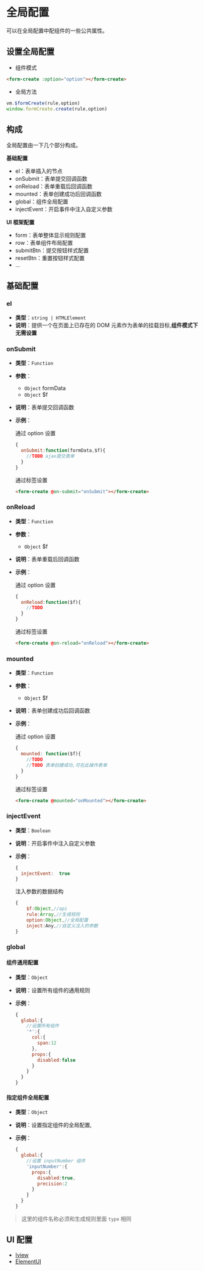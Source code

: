 
# 全局配置

可以在全局配置中配组件的一些公共属性。

## 设置全局配置

- 组件模式

```html
<form-create :option="option"></form-create>
```

- 全局方法

```js
vm.$formCreate(rule,option)
window.formCreate.create(rule,option)
```


## 构成

全局配置由一下几个部分构成。

**基础配置**

- el：表单插入的节点
- onSubmit：表单提交回调函数
- onReload：表单重载后回调函数
- mounted：表单创建成功后回调函数
- global：组件全局配置
- injectEvent：开启事件中注入自定义参数

**UI 框架配置**

- form：表单整体显示规则配置
- row：表单组件布局配置
- submitBtn：提交按钮样式配置
- resetBtn：重置按钮样式配置
- ...


## 基础配置

### el

- **类型**：`string | HTMLElement`
- **说明**：提供一个在页面上已存在的 DOM 元素作为表单的挂载目标,**组件模式下无需设置**


### onSubmit

- **类型**：`Function`

- **参数**：
  - `Object` formData
  - `Object` $f


- **说明**：表单提交回调函数

- **示例**：

  通过 option 设置
  ```js
  {
    onSubmit:function(formData,$f){
      //TODO ajax提交表单
    }
  }
  ```
  通过标签设置

  ```html
  <form-create @on-submit="onSubmit"></form-create>
  ```




### onReload

- **类型**：`Function`

- **参数**：
  - `Object` $f

- **说明**：表单重载后回调函数

- **示例**：

  通过 option 设置
  ```js
  {
    onReload:function($f){
      //TODO 
    }
  }
  ```

  通过标签设置
  ```html
  <form-create @on-reload="onReload"></form-create>
  ```



### mounted

- **类型**：`Function`

- **参数**：
  - `Object` $f

- **说明**：表单创建成功后回调函数

- **示例**：

  通过 option 设置
  ```js
  {
    mounted: function($f){
      //TODO
      //TODO 表单创建成功,可在此操作表单
    }
  }
  ```

  通过标签设置
  ```html
  <form-create @mounted="onMounted"></form-create>
  ```


### injectEvent <Badge type="warn" text="0.0.5+"/>

- **类型**：`Boolean`

- **说明**：开启事件中注入自定义参数

- **示例**：

  ```js
  {
    injectEvent:  true
  }
  ```

  注入参数的数据结构
  ```js
  {
      $f:Object,//api
      rule:Array,//生成规则
      option:Object,//全局配置
      inject:Any,//自定义注入的参数
  }
  ```


### global

#### 组件通用配置

- **类型**：`Object`

- **说明**：设置所有组件的通用规则

- **示例**：

  ```js
  {
    global:{
      //设置所有组件
      '*':{
        col:{
          span:12
        },
        props:{
          disabled:false
        }
      }
    }
  }
  ```

#### 指定组件全局配置

- **类型**：`Object`

- **说明**：设置指定组件的全局配置,

- **示例**：

  ```js
  {
    global:{
      //设置 inputNumber 组件
      'inputNumber':{
        props:{
          disabled:true,
          precision:2
        }
      }
    }
  }
  ```
> 这里的组件名称必须和生成规则里面 `type` 相同


## UI 配置

- [Iview](/v2/iview/global.html)
- [ElementUI](/v2/element-ui/global.html)
